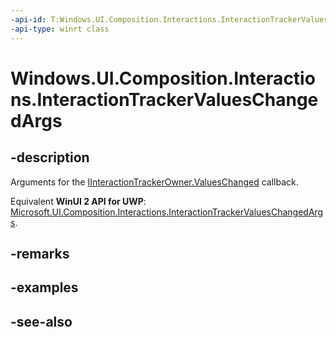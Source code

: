```yaml
---
-api-id: T:Windows.UI.Composition.Interactions.InteractionTrackerValuesChangedArgs
-api-type: winrt class
---
```


<!-- Class syntax.
public class InteractionTrackerValuesChangedArgs : Windows.UI.Composition.Interactions.IInteractionTrackerValuesChangedArgs
-->

# Windows.UI.Composition.Interactions.InteractionTrackerValuesChangedArgs

## -description
Arguments for the [IInteractionTrackerOwner.ValuesChanged](iinteractiontrackerowner_valueschanged_7014738.md) callback.

Equivalent **WinUI 2 API for UWP**: [Microsoft.UI.Composition.Interactions.InteractionTrackerValuesChangedArgs](/windows/winui/api/microsoft.ui.composition.interactions.interactiontrackervalueschangedargs).

## -remarks

## -examples

## -see-also
